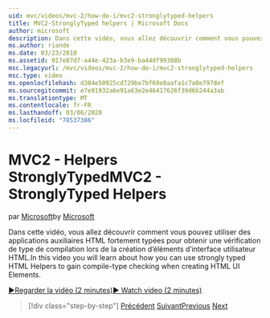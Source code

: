 ```yaml
---
uid: mvc/videos/mvc-2/how-do-i/mvc2-stronglytyped-helpers
title: MVC2-StronglyTyped helpers | Microsoft Docs
author: microsoft
description: Dans cette vidéo, vous allez découvrir comment vous pouvez utiliser des applications auxiliaires HTML fortement typées pour obtenir une vérification de type de compilation lors de la création d’éléments d’interface utilisateur HTML.
ms.author: riande
ms.date: 03/23/2010
ms.assetid: 017e87d7-a44e-423a-b3e9-ba44df99388b
msc.legacyurl: /mvc/videos/mvc-2/how-do-i/mvc2-stronglytyped-helpers
msc.type: video
ms.openlocfilehash: d304e50925cd729be7bf60e8aafa1c7a0e797def
ms.sourcegitcommit: e7e91932a6e91a63e2e46417626f39d6b244a3ab
ms.translationtype: MT
ms.contentlocale: fr-FR
ms.lasthandoff: 03/06/2020
ms.locfileid: "78537386"
---
```

# <a name="mvc2---stronglytyped-helpers"></a><span data-ttu-id="06c8c-103">MVC2 - Helpers StronglyTyped</span><span class="sxs-lookup"><span data-stu-id="06c8c-103">MVC2 - StronglyTyped Helpers</span></span>

<span data-ttu-id="06c8c-104">par [Microsoft](https://github.com/microsoft)</span><span class="sxs-lookup"><span data-stu-id="06c8c-104">by [Microsoft](https://github.com/microsoft)</span></span>

<span data-ttu-id="06c8c-105">Dans cette vidéo, vous allez découvrir comment vous pouvez utiliser des applications auxiliaires HTML fortement typées pour obtenir une vérification de type de compilation lors de la création d’éléments d’interface utilisateur HTML.</span><span class="sxs-lookup"><span data-stu-id="06c8c-105">In this video you will learn about how you can use strongly typed HTML Helpers to gain compile-type checking when creating HTML UI Elements.</span></span>

[<span data-ttu-id="06c8c-106">&#9654;Regarder la vidéo (2 minutes)</span><span class="sxs-lookup"><span data-stu-id="06c8c-106">&#9654; Watch video (2 minutes)</span></span>](https://channel9.msdn.com/Blogs/ASP-NET-Site-Videos/mvc2-stronglytyped-helpers)

> [!div class="step-by-step"]
> <span data-ttu-id="06c8c-107">[Précédent](mvc2-html-encoding.md)
> [Suivant](mvc2-model-validation.md)</span><span class="sxs-lookup"><span data-stu-id="06c8c-107">[Previous](mvc2-html-encoding.md)
[Next](mvc2-model-validation.md)</span></span>
